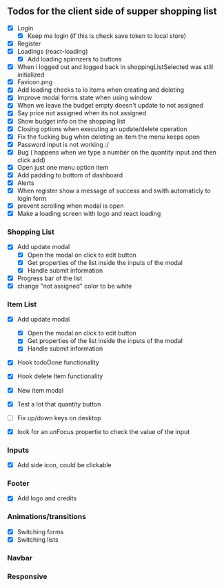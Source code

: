 ## Todos for the client side of supper shopping list

- [x] Login
  - [x] Keep me login (if this is check save token to local store)
- [x] Register
- [x] Loadings (react-loading)
  - [x] Add loading spinnzers to buttons
- [x] When i logged out and logged back in shoppingListSelected was still initialized
- [x] Favicon.png
- [x] Add loading checks to lo items when creating and deleting
- [x] Improve modal forms state when using window
- [x] When we leave the budget empty doesn't update to not assigned
- [x] Say price not assigned when its not assigned
- [x] Show budget info on the shopping list
- [x] Closing options when executing an update/delete operation
- [x] Fix the fucking bug when deleting an item the menu keeps open
- [x] Password input is not working :/
- [x] Bug ( happens when we type a number on the quantity input and then click add)
- [x] Open just one menu option item
- [x] Add padding to bottom of dashboard
- [x] Alerts
- [x] When register show a message of success and swith automaticly to login form
- [x] prevent scrolling when modal is open
- [x] Make a loading screen with logo and react loading

### Shopping List

- [x] Add update modal
  - [x] Open the modal on click to edit button
  - [x] Get properties of the list inside the inputs of the modal
  - [x] Handle submit information
- [x] Progress bar of the list
- [x] change "not assigned" color to be white

 ### Item List

 - [x] Add update modal
   - [x] Open the modal on click to edit button
   - [x] Get properties of the list inside the inputs of the modal
   - [x] Handle submit information
 - [x] Hook todoDone functionality 
 - [x] Hook delete Item functionality
 - [x] New item modal
  - [x] Test a lot that quantity button
  - [ ] Fix up/down keys on desktop
  - [x] look for an unFocus propertie to check the value of the input


### Inputs
- [x] Add side icon, could be clickable

### Footer 
- [x] Add logo and credits

### Animations/transitions
- [x] Switching forms
- [x] Switching lists

### Navbar

### Responsive